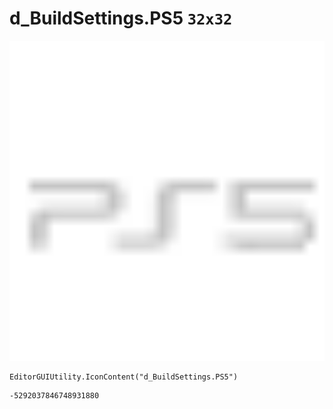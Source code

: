 # d_BuildSettings.PS5 `32x32`
<img src="/img/d_BuildSettings.PS5.png" width=512 height=512>

``` CSharp
EditorGUIUtility.IconContent("d_BuildSettings.PS5")
```
```
-5292037846748931880
```
